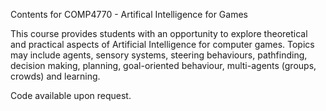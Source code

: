 Contents for COMP4770 - Artifical Intelligence for Games

This course provides students with an opportunity to explore theoretical and practical aspects of Artificial
Intelligence for computer games. Topics may include agents, sensory systems, steering behaviours,
pathfinding, decision making, planning, goal-oriented behaviour, multi-agents (groups, crowds) and
learning.

Code available upon request.
